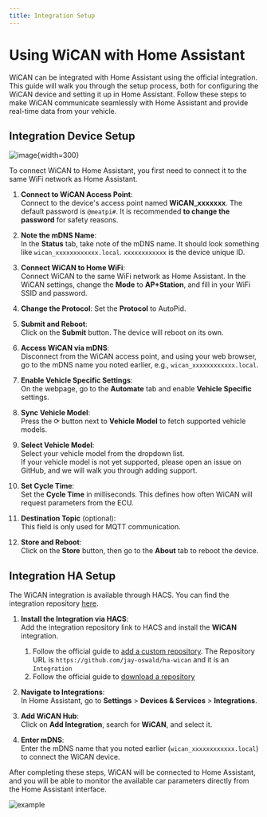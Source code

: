 ```yaml
---
title: Integration Setup
---
```


# Using WiCAN with Home Assistant

WiCAN can be integrated with Home Assistant using the official integration. This guide will walk you through the setup process, both for configuring the WiCAN device and setting it up in Home Assistant. Follow these steps to make WiCAN communicate seamlessly with Home Assistant and provide real-time data from your vehicle.

## Integration Device Setup

![image](/ha/automate.png){width=300}

To connect WiCAN to Home Assistant, you first need to connect it to the same WiFi network as Home Assistant.

1. **Connect to WiCAN Access Point**:  
   Connect to the device's access point named **WiCAN\_xxxxxxx**. The default password is `@meatpi#`. It is recommended **to change the password** for safety reasons.

1. **Note the mDNS Name**:  
   In the **Status** tab, take note of the mDNS name. It should look something like `wican_xxxxxxxxxxxx.local`. `xxxxxxxxxxxx` is the device unique ID.

1. **Connect WiCAN to Home WiFi**:  
   Connect WiCAN to the same WiFi network as Home Assistant. In the WiCAN settings, change the **Mode** to **AP+Station**, and fill in your WiFi SSID and password.

1. **Change the Protocol**:
   Set the **Protocol** to AutoPid.

1. **Submit and Reboot**:  
   Click on the **Submit** button. The device will reboot on its own.

1. **Access WiCAN via mDNS**:  
   Disconnect from the WiCAN access point, and using your web browser, go to the mDNS name you noted earlier, e.g., `wican_xxxxxxxxxxxx.local`.

1. **Enable Vehicle Specific Settings**:  
   On the webpage, go to the **Automate** tab and enable **Vehicle Specific** settings.

1. **Sync Vehicle Model**:  
   Press the ⟳ button next to **Vehicle Model** to fetch supported vehicle models. 

1. **Select Vehicle Model**:  
   Select your vehicle model from the dropdown list.  
   If your vehicle model is not yet supported, please open an issue on GitHub, and we will walk you through adding support.

1. **Set Cycle Time**:  
   Set the **Cycle Time** in milliseconds. This defines how often WiCAN will request parameters from the ECU.

1. **Destination Topic** (optional):  
   This field is only used for MQTT communication.

1. **Store and Reboot**:  
    Click on the **Store** button, then go to the **About** tab to reboot the device.


## Integration HA Setup

The WiCAN integration is available through HACS. You can find the integration repository [here](https://github.com/jay-oswald/ha-wican).

1. **Install the Integration via HACS**:  
   Add the integration repository link to HACS and install the **WiCAN** integration.
   1. Follow the official guide to [add a custom repository](https://www.hacs.xyz/docs/faq/custom_repositories/). The Repository URL is `https://github.com/jay-oswald/ha-wican` and it is an `Integration`
   1. Follow the official guide to [download a repository](https://www.hacs.xyz/docs/use/repositories/dashboard/#downloading-a-repository)


1. **Navigate to Integrations**:  
   In Home Assistant, go to **Settings** > **Devices & Services** > **Integrations**.

1. **Add WiCAN Hub**:  
   Click on **Add Integration**, search for **WiCAN**, and select it.

1. **Enter mDNS**:  
   Enter the mDNS name that you noted earlier (`wican_xxxxxxxxxxxx.local`) to connect the WiCAN device.

After completing these steps, WiCAN will be connected to Home Assistant, and you will be able to monitor the available car parameters directly from the Home Assistant interface.


![example](/ha/example.png)



